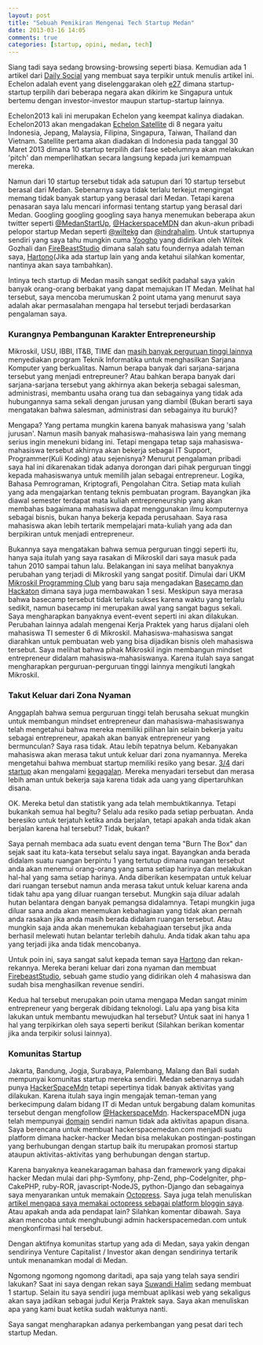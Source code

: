 ```yaml
---
layout: post
title: "Sebuah Pemikiran Mengenai Tech Startup Medan"
date: 2013-03-16 14:05
comments: true
categories: [startup, opini, medan, tech]
---
```


Siang tadi saya sedang browsing-browsing seperti biasa. Kemudian ada 1 artikel dari [Daily Social](http://dailysocial.net/post/rangkaian-echelon-2013-dimulai-dengan-indonesia-satellite-tanggal-30-maret-2013) yang membuat saya terpikir untuk menulis artikel ini. Echelon adalah event yang diselenggarakan oleh [e27](http://www.e27.co) dimana startup-startup terpilih dari beberapa negara akan dikirim ke Singapura untuk bertemu dengan investor-investor maupun startup-startup lainnya.

Echelon2013 kali ini merupakan Echelon yang keempat kalinya diadakan. Echelon2013 akan mengadakan [Echelon Satellite](http://echelon.e27.co/sg2013/satellites/) di 8 negara yaitu Indonesia, Jepang, Malaysia, Filipina, Singapura, Taiwan, Thailand dan Vietnam. Satellite pertama akan diadakan di Indonesia pada tanggal 30 Maret 2013 dimana 10 startup terpilih dari fase sebelumnya akan melakukan 'pitch' dan memperlihatkan secara langsung kepada juri kemampuan mereka.

Namun dari 10 startup tersebut tidak ada satupun dari 10 startup tersebut berasal dari Medan. Sebenarnya saya tidak terlalu terkejut mengingat memang tidak banyak startup yang berasal dari Medan. Tetapi karena penasaran saya lalu mencari informasi tentang startup yang berasal dari Medan. Googling googling googling saya hanya menemukan beberapa akun twitter seperti [@MedanStartUp](https://twitter.com/MedanStartUp), [@HackerspaceMDN](https://twitter.com/HackerspaceMDN) dan akun-akun pribadi pelopor startup Medan seperti [@wiltekg](https://twitter.com/wiltekg) dan [@indrahalim](https://twitter.com/indrahalim). Untuk startupnya sendiri yang saya tahu mungkin cuma [Yoogho](http://www.yoogho.com) yang didirikan oleh Wiltek Gozhali dan [FireBeastStudio](https://www.facebook.com/FirebeastStudio) dimana salah satu foundernya adalah teman saya, [Hartono](https://www.facebook.com/hartono.peng)(Jika ada startup lain yang anda ketahui silahkan komentar, nantinya akan saya tambahkan).

Intinya tech startup di Medan masih sangat sedikit padahal saya yakin banyak orang-orang berbakat yang dapat memajukan IT Medan. Melihat hal tersebut, saya mencoba merumuskan 2 point utama yang menurut saya adalah akar permasalahan mengapa hal tersebut terjadi berdasarkan pengalaman saya.

<!-- more -->

### Kurangnya Pembangunan Karakter Entrepreneurship
Mikroskil, USU, IBBI, IT&B, TIME dan [masih banyak perguruan tinggi lainnya](http://id.wikipedia.org/wiki/Daftar_perguruan_tinggi_swasta_di_Sumatera_Utara) menyediakan program Teknik Informatika untuk menghasilkan Sarjana Komputer yang berkualitas. Namun berapa banyak dari sarjana-sarjana tersebut yang menjadi entrepreuner? Atau bahkan berapa banyak dari sarjana-sarjana tersebut yang akhirnya akan bekerja sebagai salesman, administrasi, membantu usaha orang tua dan sebagainya yang tidak ada hubungannya sama sekali dengan jurusan yang diambil (Bukan berarti saya mengatakan bahwa salesman, administrasi dan sebagainya itu buruk)?

Mengapa? Yang pertama mungkin karena banyak mahasiswa yang 'salah jurusan'. Namun masih banyak mahasiswa-mahasiswa lain yang memang serius ingin menekuni bidang ini. Tetapi mengapa tetap saja mahasiswa-mahasiswa tersebut akhirnya akan bekerja sebagai IT Support, Programmer(Kuli Koding) atau sejenisnya? Menurut pengalaman pribadi saya hal ini dikarenakan tidak adanya dorongan dari pihak perguruan tinggi kepada mahasiswanya untuk memilih jalan sebagai entrepreneur. Logika, Bahasa Pemrograman, Kriptografi, Pengolahan Citra. Setiap mata kuliah yang ada mengajarkan tentang teknis pembuatan program. Bayangkan jika diawal semester terdapat mata kuliah entrepreneurship yang akan membahas bagaimana mahasiswa dapat menggunakan ilmu komputernya sebagai bisnis, bukan hanya bekerja kepada perusahaan. Saya rasa mahasiswa akan lebih tertarik mempelajari mata-kuliah yang ada dan berpikiran untuk menjadi entrepreneur.

Bukannya saya mengatakan bahwa semua perguruan tinggi seperti itu, hanya saja itulah yang saya rasakan di Mikroskil dari saya masuk pada tahun 2010 sampai tahun lalu. Belakangan ini saya melihat banyaknya perubahan yang terjadi di Mikroskil yang sangat positif. Dimulai dari UKM [Mikroskil Programming Club](https://www.facebook.com/groups/294956028105/) yang baru saja mengadakan [Basecamp dan Hackaton](http://mikroskil.ac.id/pengumuman/1313) dimana saya juga membawakan 1 sesi. Meskipun saya merasa bahwa basecamp tersebut tidak terlalu sukses karena waktu yang terlalu sedikit, namun basecamp ini merupakan awal yang sangat bagus sekali. Saya mengharapkan banyaknya event-event seperti ini akan dilakukan. Perubahan lainnya adalah mengenai Kerja Praktek yang harus dijalani oleh mahasiswa TI semester 6 di Mikroskil. Mahasiswa-mahasiswa sangat diarahkan untuk pembuatan web yang bisa dijadikan bisnis oleh mahasiswa tersebut. Saya melihat bahwa pihak Mikroskil ingin membangun mindset entrepreneur didalam mahasiswa-mahasiswanya. Karena itulah saya sangat mengharapkan perguruan-perguruan tinggi lainnya mengikuti langkah Mikroskil.

### Takut Keluar dari Zona Nyaman
Anggaplah bahwa semua perguruan tinggi telah berusaha sekuat mungkin untuk membangun mindset entrepreneur dan mahasiswa-mahasiswanya telah mengetahui bahwa mereka memiliki pilihan lain selain bekerja yaitu sebagai entrepreneur, apakah akan banyak entrepreneur yang bermunculan? Saya rasa tidak. Atau lebih tepatnya belum. Kebanyakan mahasiswa akan merasa takut untuk keluar dari zona nyamannya. Mereka mengetahui bahwa membuat startup memiliki resiko yang besar. [3/4](http://www.huffingtonpost.com/2012/09/21/your-startup-will-probably-fail_n_1904919.html) dari [startup](http://www.bizjournals.com/sanjose/blog/2012/09/most-startups-fail-says-harvard.html?page=all) akan mengalami [kegagalan](http://www.statisticbrain.com/startup-failure-by-industry/). Mereka menyadari tersebut dan merasa lebih aman untuk bekerja saja karena tidak ada uang yang dipertaruhkan disana.

OK. Mereka betul dan statistik yang ada telah membuktikannya. Tetapi bukankah semua hal begitu? Selalu ada resiko pada setiap perbuatan. Anda beresiko untuk terjatuh ketika anda berjalan, tetapi apakah anda tidak akan berjalan karena hal tersebut? Tidak, bukan?

Saya pernah membaca ada suatu event dengan tema "Burn The Box" dan sejak saat itu kata-kata tersebut selalu saya ingat. Bayangkan anda berada didalam suatu ruangan berpintu 1 yang tertutup dimana ruangan tersebut anda akan menemui orang-orang yang sama setiap harinya dan melakukan hal-hal yang sama setiap harinya. Anda diberikan kesempatan untuk keluar dari ruangan tersebut namun anda merasa takut untuk keluar karena anda tidak tahu apa yang diluar ruangan tersebut. Mungkin saja diluar adalah hutan belantara dengan banyak pemangsa didalamnya. Tetapi mungkin juga diluar sana anda akan menemukan kebahagiaan yang tidak akan pernah anda rasakan jika anda masih berada didalam ruangan tersebut. Atau mungkin saja anda akan menemukan kebahagiaan tersebut jika anda berhasil melewati hutan belantar terlebih dahulu. Anda tidak akan tahu apa yang terjadi jika anda tidak mencobanya.

Untuk poin ini, saya sangat salut kepada teman saya [Hartono](https://www.facebook.com/hartono.peng) dan rekan-rekannya. Mereka berani keluar dari zona nyaman dan membuat [FirebeastStudio](https://www.facebook.com/FirebeastStudio), sebuah game studio yang didirikan oleh 4 mahasiswa dan sudah bisa menghasilkan revenue sendiri.

Kedua hal tersebut merupakan poin utama mengapa Medan sangat minim entrepreneur yang bergerak dibidang teknologi. Lalu apa yang bisa kita lakukan untuk membantu mewujudkan hal tersebut? Untuk saat ini hanya 1 hal yang terpikirkan oleh saya seperti berikut (Silahkan berikan komentar jika anda terpikir solusi lainnya).

### Komunitas Startup
Jakarta, Bandung, Jogja, Surabaya, Palembang, Malang dan Bali sudah mempunyai komunitas startup mereka sendiri. Medan sebenarnya sudah punya [HackerSpaceMdn](http://dailysocial.net/post/segera-hadir-di-kota-medan-hackerspacemdn) tetapi sepertinya tidak banyak aktivitas yang dilakukan. Karena itulah saya ingin mengajak teman-teman yang berkecimpung dalam bidang IT di Medan untuk bergabung dalam komunitas tersebut dengan mengfollow [@HackerspaceMdn](https://twitter.com/HackerspaceMDN). HackerspaceMDN juga telah mempunyai [domain](http://hackerspacemedan.com/) sendiri namun tidak ada aktivitas apapun disana. Saya berencana untuk membuat hackerspacemedan.com menjadi suatu platform dimana hacker-hacker Medan bisa melakukan postingan-postingan yang berhubungan dengan startup baik itu merupakan promosi startup ataupun aktivitas-aktivitas yang berhubungan dengan startup.

Karena banyaknya keanekaragaman bahasa dan framework yang dipakai hacker Medan mulai dari php-Symfony, php-Zend, php-CodeIgniter, php-CakePHP, ruby-ROR, javascript-NodeJS, python-Django dan sebagainya saya menyarankan untuk memakain [Octopress](http://octopress.org). Saya juga telah menuliskan [artikel mengapa saya memakai octopress sebagai platform bloggin saya](http://localhost:4000/blog/2013/03/07/mengapa-saya-mengganti-wordpress-dengan-octopress/). Atau apakah anda ada pendapat lain? Silahkan komentar dibawah. Saya akan mencoba untuk menghubungi admin hackerspacemedan.com untuk mengkonfirmasi hal tersebut.

Dengan aktifnya komunitas startup yang ada di Medan, saya yakin dengan sendirinya Venture Capitalist / Investor akan dengan sendirinya tertarik untuk menanamkan modal di Medan.

Ngomong ngomong ngomong daritadi, apa saja yang telah saya sendiri lakukan? Saat ini saya dengan rekan saya [Suwandi Halim](https://www.facebook.com/suwandi.halim.52) sedang membuat 1 startup. Selain itu saya sendiri juga membuat aplikasi web yang sekaligus akan saya jadikan sebagai judul Kerja Praktek saya. Saya akan menuliskan apa yang kami buat ketika sudah waktunya nanti.

Saya sangat mengharapkan adanya perkembangan yang pesat dari tech startup Medan.

